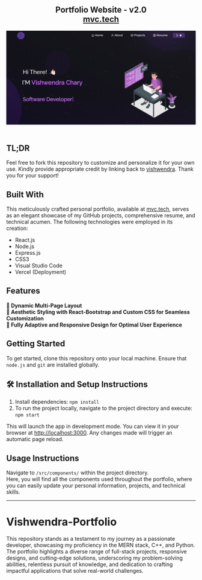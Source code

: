 <h2 align="center">
  Portfolio Website - v2.0<br/>
  <a href="https://vishwendra-portfolio.vercel.app/resume" target="_blank">mvc.tech</a>
</h2>
<div align="center">
  <img alt="Demo" src="./Images/vish_img.png" />
</div>

<br/>



## TL;DR

Feel free to fork this repository to customize and personalize it for your own use. Kindly provide appropriate credit by linking back to [vishwendra](https://github.com/vishwendra04/Vishwendra-Portfolio). Thank you for your support!

## Built With

This meticulously crafted personal portfolio, available at <a href="https://vishwendra-portfolio.vercel.app/resume" target="_blank">mvc.tech</a>, serves as an elegant showcase of my GitHub projects, comprehensive resume, and technical acumen. The following technologies were employed in its creation:

- React.js
- Node.js
- Express.js
- CSS3
- Visual Studio Code
- Vercel (Deployment)

## Features

**📖 Dynamic Multi-Page Layout**  
**🎨 Aesthetic Styling with React-Bootstrap and Custom CSS for Seamless Customization**  
**📱 Fully Adaptive and Responsive Design for Optimal User Experience**

## Getting Started

To get started, clone this repository onto your local machine. Ensure that `node.js` and `git` are installed globally.

## 🛠 Installation and Setup Instructions

1. Install dependencies: `npm install`
2. To run the project locally, navigate to the project directory and execute: `npm start`

This will launch the app in development mode. You can view it in your browser at [http://localhost:3000](http://localhost:3000). Any changes made will trigger an automatic page reload.

## Usage Instructions

Navigate to `/src/components/` within the project directory.  
Here, you will find all the components used throughout the portfolio, where you can easily update your personal information, projects, and technical skills.

---

# Vishwendra-Portfolio
This repository stands as a testament to my journey as a passionate developer, showcasing my proficiency in the MERN stack, C++, and Python. The portfolio highlights a diverse range of full-stack projects, responsive designs, and cutting-edge solutions, underscoring my problem-solving abilities, relentless pursuit of knowledge, and dedication to crafting impactful applications that solve real-world challenges.
